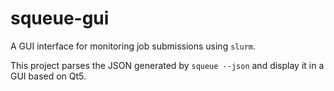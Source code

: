 # squeue-gui

A GUI interface for monitoring job submissions using `slurm`.

This project parses the JSON generated by `squeue --json` and display it in a
GUI based on Qt5.